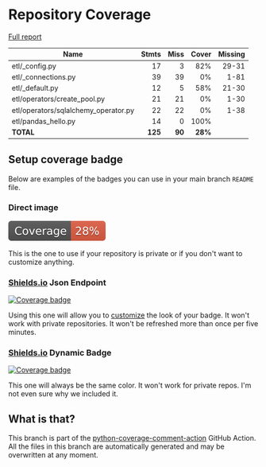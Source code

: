 # Repository Coverage

[Full report](https://htmlpreview.github.io/?https://github.com/andgineer/airflow/blob/python-coverage-comment-action-data/htmlcov/index.html)

| Name                                  |    Stmts |     Miss |   Cover |   Missing |
|-------------------------------------- | -------: | -------: | ------: | --------: |
| etl/\_config.py                       |       17 |        3 |     82% |     29-31 |
| etl/\_connections.py                  |       39 |       39 |      0% |      1-81 |
| etl/\_default.py                      |       12 |        5 |     58% |     21-30 |
| etl/operators/create\_pool.py         |       21 |       21 |      0% |      1-30 |
| etl/operators/sqlalchemy\_operator.py |       22 |       22 |      0% |      1-38 |
| etl/pandas\_hello.py                  |       14 |        0 |    100% |           |
|                             **TOTAL** |  **125** |   **90** | **28%** |           |


## Setup coverage badge

Below are examples of the badges you can use in your main branch `README` file.

### Direct image

[![Coverage badge](https://raw.githubusercontent.com/andgineer/airflow/python-coverage-comment-action-data/badge.svg)](https://htmlpreview.github.io/?https://github.com/andgineer/airflow/blob/python-coverage-comment-action-data/htmlcov/index.html)

This is the one to use if your repository is private or if you don't want to customize anything.

### [Shields.io](https://shields.io) Json Endpoint

[![Coverage badge](https://img.shields.io/endpoint?url=https://raw.githubusercontent.com/andgineer/airflow/python-coverage-comment-action-data/endpoint.json)](https://htmlpreview.github.io/?https://github.com/andgineer/airflow/blob/python-coverage-comment-action-data/htmlcov/index.html)

Using this one will allow you to [customize](https://shields.io/endpoint) the look of your badge.
It won't work with private repositories. It won't be refreshed more than once per five minutes.

### [Shields.io](https://shields.io) Dynamic Badge

[![Coverage badge](https://img.shields.io/badge/dynamic/json?color=brightgreen&label=coverage&query=%24.message&url=https%3A%2F%2Fraw.githubusercontent.com%2Fandgineer%2Fairflow%2Fpython-coverage-comment-action-data%2Fendpoint.json)](https://htmlpreview.github.io/?https://github.com/andgineer/airflow/blob/python-coverage-comment-action-data/htmlcov/index.html)

This one will always be the same color. It won't work for private repos. I'm not even sure why we included it.

## What is that?

This branch is part of the
[python-coverage-comment-action](https://github.com/marketplace/actions/python-coverage-comment)
GitHub Action. All the files in this branch are automatically generated and may be
overwritten at any moment.